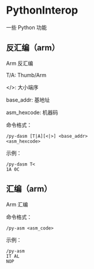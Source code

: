 # PythonInterop

一些 Python 功能


## 反汇编（arm）

Arm 反汇编

T/A: Thumb/Arm

</>: 大小端序

base_addr: 基地址

asm_hexcode: 机器码

命令格式：

```text
/py-dasm [T|A][<|>] <base_addr>
<asm_hexcode>
```

示例：

```text
/py-dasm T<
1A 0C
```


## 汇编（arm）

Arm 汇编

命令格式：

```text
/py-asm <asm_code>
```

示例：

```text
/py-asm
IT AL
NOP
```

